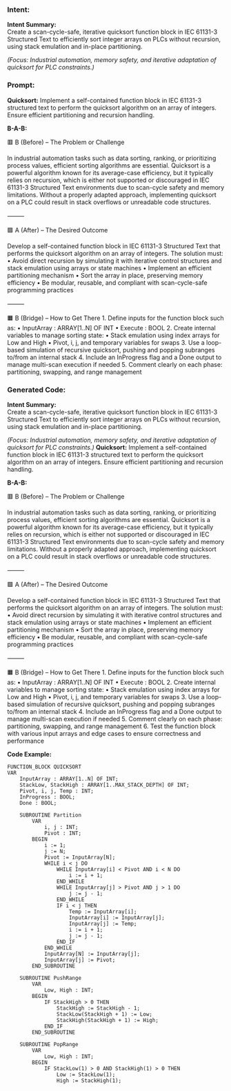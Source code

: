 ### Intent:
**Intent Summary:**  
Create a scan-cycle-safe, iterative quicksort function block in IEC 61131-3 Structured Text to efficiently sort integer arrays on PLCs without recursion, using stack emulation and in-place partitioning.  

*(Focus: Industrial automation, memory safety, and iterative adaptation of quicksort for PLC constraints.)*

### Prompt:
**Quicksort:**
Implement a self-contained function block in IEC 61131-3 structured text to perform the quicksort algorithm on an array of integers. Ensure efficient partitioning and recursion handling.

**B-A-B:**

🟥 B (Before) – The Problem or Challenge

In industrial automation tasks such as data sorting, ranking, or prioritizing process values, efficient sorting algorithms are essential. Quicksort is a powerful algorithm known for its average-case efficiency, but it typically relies on recursion, which is either not supported or discouraged in IEC 61131-3 Structured Text environments due to scan-cycle safety and memory limitations. Without a properly adapted approach, implementing quicksort on a PLC could result in stack overflows or unreadable code structures.

⸻

🟩 A (After) – The Desired Outcome

Develop a self-contained function block in IEC 61131-3 Structured Text that performs the quicksort algorithm on an array of integers. The solution must:
	•	Avoid direct recursion by simulating it with iterative control structures and stack emulation using arrays or state machines
	•	Implement an efficient partitioning mechanism
	•	Sort the array in place, preserving memory efficiency
	•	Be modular, reusable, and compliant with scan-cycle-safe programming practices

⸻

🟧 B (Bridge) – How to Get There
	1.	Define inputs for the function block such as:
	•	InputArray : ARRAY[1..N] OF INT
	•	Execute : BOOL
	2.	Create internal variables to manage sorting state:
	•	Stack emulation using index arrays for Low and High
	•	Pivot, i, j, and temporary variables for swaps
	3.	Use a loop-based simulation of recursive quicksort, pushing and popping subranges to/from an internal stack
	4.	Include an InProgress flag and a Done output to manage multi-scan execution if needed
	5.	Comment clearly on each phase: partitioning, swapping, and range management

### Generated Code:
**Intent Summary:**  
Create a scan-cycle-safe, iterative quicksort function block in IEC 61131-3 Structured Text to efficiently sort integer arrays on PLCs without recursion, using stack emulation and in-place partitioning.  

*(Focus: Industrial automation, memory safety, and iterative adaptation of quicksort for PLC constraints.)*
**Quicksort:**
Implement a self-contained function block in IEC 61131-3 structured text to perform the quicksort algorithm on an array of integers. Ensure efficient partitioning and recursion handling.

**B-A-B:**

🟥 B (Before) – The Problem or Challenge

In industrial automation tasks such as data sorting, ranking, or prioritizing process values, efficient sorting algorithms are essential. Quicksort is a powerful algorithm known for its average-case efficiency, but it typically relies on recursion, which is either not supported or discouraged in IEC 61131-3 Structured Text environments due to scan-cycle safety and memory limitations. Without a properly adapted approach, implementing quicksort on a PLC could result in stack overflows or unreadable code structures.

⸻

🟩 A (After) – The Desired Outcome

Develop a self-contained function block in IEC 61131-3 Structured Text that performs the quicksort algorithm on an array of integers. The solution must:
	•	Avoid direct recursion by simulating it with iterative control structures and stack emulation using arrays or state machines
	•	Implement an efficient partitioning mechanism
	•	Sort the array in place, preserving memory efficiency
	•	Be modular, reusable, and compliant with scan-cycle-safe programming practices

⸻

🟧 B (Bridge) – How to Get There
	1.	Define inputs for the function block such as:
	•	InputArray : ARRAY[1..N] OF INT
	•	Execute : BOOL
	2.	Create internal variables to manage sorting state:
	•	Stack emulation using index arrays for Low and High
	•	Pivot, i, j, and temporary variables for swaps
	3.	Use a loop-based simulation of recursive quicksort, pushing and popping subranges to/from an internal stack
	4.	Include an InProgress flag and a Done output to manage multi-scan execution if needed
	5.	Comment clearly on each phase: partitioning, swapping, and range management
	6.	Test the function block with various input arrays and edge cases to ensure correctness and performance

**Code Example:**

```
FUNCTION_BLOCK QUICKSORT
VAR
    InputArray : ARRAY[1..N] OF INT;
    StackLow, StackHigh : ARRAY[1..MAX_STACK_DEPTH] OF INT;
    Pivot, i, j, Temp : INT;
    InProgress : BOOL;
    Done : BOOL;

    SUBROUTINE Partition
        VAR
            i, j : INT;
            Pivot : INT;
        BEGIN
            i := 1;
            j := N;
            Pivot := InputArray[N];
            WHILE i < j DO
                WHILE InputArray[i] < Pivot AND i < N DO
                    i := i + 1;
                END_WHILE
                WHILE InputArray[j] > Pivot AND j > 1 DO
                    j := j - 1;
                END_WHILE
                IF i < j THEN
                    Temp := InputArray[i];
                    InputArray[i] := InputArray[j];
                    InputArray[j] := Temp;
                    i := i + 1;
                    j := j - 1;
                END_IF
            END_WHILE
            InputArray[N] := InputArray[j];
            InputArray[j] := Pivot;
        END_SUBROUTINE

    SUBROUTINE PushRange
        VAR
            Low, High : INT;
        BEGIN
            IF StackHigh > 0 THEN
                StackHigh := StackHigh - 1;
                StackLow(StackHigh + 1) := Low;
                StackHigh(StackHigh + 1) := High;
            END_IF
        END_SUBROUTINE

    SUBROUTINE PopRange
        VAR
            Low, High : INT;
        BEGIN
            IF StackLow(1) > 0 AND StackHigh(1) > 0 THEN
                Low := StackLow(1);
                High := StackHigh(1);
